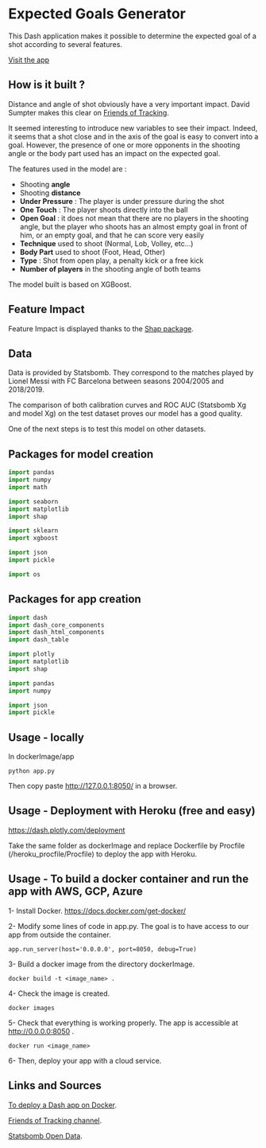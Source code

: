 # Expected Goals Generator

This Dash application makes it possible to determine the expected goal of a shot according to several features. 

[Visit the app](https://expected-goals.herokuapp.com/)

## How is it built ?

Distance and angle of shot obviously have a very important impact. David Sumpter makes this clear on [Friends of Tracking](https://www.youtube.com/watch?v=310_eW0hUqQ).


It seemed interesting to introduce new variables to see their impact. 
Indeed, it seems that a shot close and in the axis of the goal is easy to convert into a goal. 
However, the presence of one or more opponents in the shooting angle or the body part used has an impact on the expected goal.



The features used in the model are :
- Shooting __angle__
- Shooting __distance__
- __Under Pressure__ : The player is under pressure during the shot
- __One Touch__ : The player shoots directly into the ball
- __Open Goal__ : it does not mean that there are no players in the shooting angle, but 
the player who shoots has an almost empty goal in front of him, or an empty goal, and that he can score very easily
- __Technique__ used to shoot (Normal, Lob, Volley, etc...)
- __Body Part__ used to shoot (Foot, Head, Other)
- __Type__ : Shot from open play, a penalty kick or a free kick
- __Number of players__ in the shooting angle of both teams

The model built is based on XGBoost. 

## Feature Impact

Feature Impact is displayed thanks to the [Shap package](https://github.com/slundberg/shap).

## Data

Data is provided by Statsbomb. They correspond to the matches played by Lionel Messi with FC Barcelona 
between seasons 2004/2005 and 2018/2019.

The comparison of both calibration curves and ROC AUC (Statsbomb Xg and model Xg) on the test dataset
proves our model has a good quality.

One of the next steps is to test this model on other datasets.

## Packages for model creation

```python
import pandas
import numpy
import math

import seaborn
import matplotlib
import shap

import sklearn
import xgboost

import json
import pickle

import os
```

## Packages for app creation

```python
import dash
import dash_core_components
import dash_html_components
import dash_table

import plotly
import matplotlib
import shap

import pandas
import numpy

import json
import pickle
```

## Usage - locally

In dockerImage/app 
```
python app.py
```
Then copy paste http://127.0.0.1:8050/ in a browser.

## Usage - Deployment with Heroku (free and easy)

https://dash.plotly.com/deployment

Take the same folder as dockerImage and replace Dockerfile by Procfile (/heroku_procfile/Procfile) to deploy the app with Heroku.

## Usage - To build a docker container and run the app with AWS, GCP, Azure

1- Install Docker.
https://docs.docker.com/get-docker/

2- Modify some lines of code in app.py. The goal is to have access to our app from outside the container.
```
app.run_server(host='0.0.0.0', port=8050, debug=True)
```

3- Build a docker image from the directory dockerImage.
```
docker build -t <image_name> .
```

4- Check the image is created.
```
docker images
```

5- Check that everything is working properly. The app is accessible at http://0.0.0.0:8050 .
```
docker run <image_name>
```

6- Then, deploy your app with a cloud service.

## Links and Sources

[To deploy a Dash app on Docker](https://towardsdatascience.com/how-to-use-docker-to-deploy-a-dashboard-app-on-aws-8df5fb322708).

[Friends of Tracking channel](https://www.youtube.com/channel/UCUBFJYcag8j2rm_9HkrrA7w).

[Statsbomb Open Data](https://github.com/statsbomb/open-data).